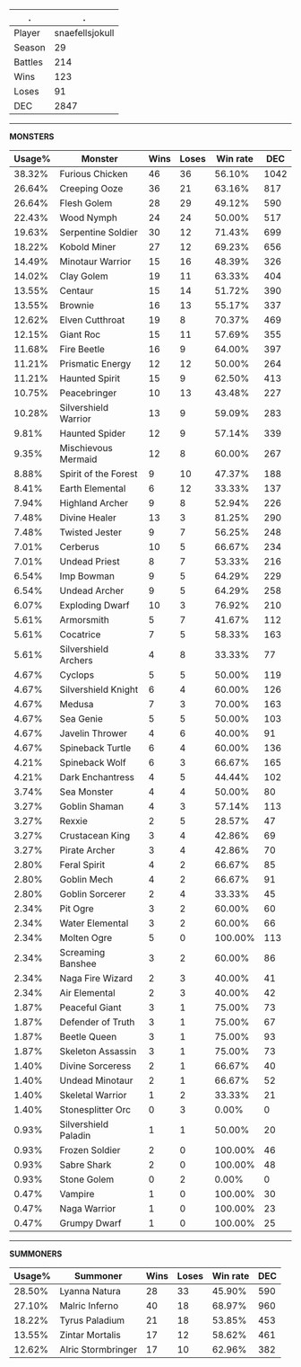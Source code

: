 .|.
|-|-
Player|snaefellsjokull
Season|29
Battles|214
Wins|123
Loses|91
DEC|2847

---
**MONSTERS**

Usage%|Monster|Wins|Loses|Win rate|DEC|
-|-|-|-|-|-|
38.32%|Furious Chicken|46|36|56.10%|1042|
26.64%|Creeping Ooze|36|21|63.16%|817|
26.64%|Flesh Golem|28|29|49.12%|590|
22.43%|Wood Nymph|24|24|50.00%|517|
19.63%|Serpentine Soldier|30|12|71.43%|699|
18.22%|Kobold Miner|27|12|69.23%|656|
14.49%|Minotaur Warrior|15|16|48.39%|326|
14.02%|Clay Golem|19|11|63.33%|404|
13.55%|Centaur|15|14|51.72%|390|
13.55%|Brownie|16|13|55.17%|337|
12.62%|Elven Cutthroat|19|8|70.37%|469|
12.15%|Giant Roc|15|11|57.69%|355|
11.68%|Fire Beetle|16|9|64.00%|397|
11.21%|Prismatic Energy|12|12|50.00%|264|
11.21%|Haunted Spirit|15|9|62.50%|413|
10.75%|Peacebringer|10|13|43.48%|227|
10.28%|Silvershield Warrior|13|9|59.09%|283|
9.81%|Haunted Spider|12|9|57.14%|339|
9.35%|Mischievous Mermaid|12|8|60.00%|267|
8.88%|Spirit of the Forest|9|10|47.37%|188|
8.41%|Earth Elemental|6|12|33.33%|137|
7.94%|Highland Archer|9|8|52.94%|226|
7.48%|Divine Healer|13|3|81.25%|290|
7.48%|Twisted Jester|9|7|56.25%|248|
7.01%|Cerberus|10|5|66.67%|234|
7.01%|Undead Priest|8|7|53.33%|216|
6.54%|Imp Bowman|9|5|64.29%|229|
6.54%|Undead Archer|9|5|64.29%|258|
6.07%|Exploding Dwarf|10|3|76.92%|210|
5.61%|Armorsmith|5|7|41.67%|112|
5.61%|Cocatrice|7|5|58.33%|163|
5.61%|Silvershield Archers|4|8|33.33%|77|
4.67%|Cyclops|5|5|50.00%|119|
4.67%|Silvershield Knight|6|4|60.00%|126|
4.67%|Medusa|7|3|70.00%|163|
4.67%|Sea Genie|5|5|50.00%|103|
4.67%|Javelin Thrower|4|6|40.00%|91|
4.67%|Spineback Turtle|6|4|60.00%|136|
4.21%|Spineback Wolf|6|3|66.67%|165|
4.21%|Dark Enchantress|4|5|44.44%|102|
3.74%|Sea Monster|4|4|50.00%|80|
3.27%|Goblin Shaman|4|3|57.14%|113|
3.27%|Rexxie|2|5|28.57%|47|
3.27%|Crustacean King|3|4|42.86%|69|
3.27%|Pirate Archer|3|4|42.86%|70|
2.80%|Feral Spirit|4|2|66.67%|85|
2.80%|Goblin Mech|4|2|66.67%|91|
2.80%|Goblin Sorcerer|2|4|33.33%|45|
2.34%|Pit Ogre|3|2|60.00%|60|
2.34%|Water Elemental|3|2|60.00%|66|
2.34%|Molten Ogre|5|0|100.00%|113|
2.34%|Screaming Banshee|3|2|60.00%|86|
2.34%|Naga Fire Wizard|2|3|40.00%|41|
2.34%|Air Elemental|2|3|40.00%|42|
1.87%|Peaceful Giant|3|1|75.00%|73|
1.87%|Defender of Truth|3|1|75.00%|67|
1.87%|Beetle Queen|3|1|75.00%|93|
1.87%|Skeleton Assassin|3|1|75.00%|73|
1.40%|Divine Sorceress|2|1|66.67%|40|
1.40%|Undead Minotaur|2|1|66.67%|52|
1.40%|Skeletal Warrior|1|2|33.33%|21|
1.40%|Stonesplitter Orc|0|3|0.00%|0|
0.93%|Silvershield Paladin|1|1|50.00%|20|
0.93%|Frozen Soldier|2|0|100.00%|46|
0.93%|Sabre Shark|2|0|100.00%|48|
0.93%|Stone Golem|0|2|0.00%|0|
0.47%|Vampire|1|0|100.00%|30|
0.47%|Naga Warrior|1|0|100.00%|23|
0.47%|Grumpy Dwarf|1|0|100.00%|25|

---
**SUMMONERS**

Usage%|Summoner|Wins|Loses|Win rate|DEC|
-|-|-|-|-|-|
28.50%|Lyanna Natura|28|33|45.90%|590|
27.10%|Malric Inferno|40|18|68.97%|960|
18.22%|Tyrus Paladium|21|18|53.85%|453|
13.55%|Zintar Mortalis|17|12|58.62%|461|
12.62%|Alric Stormbringer|17|10|62.96%|382|
